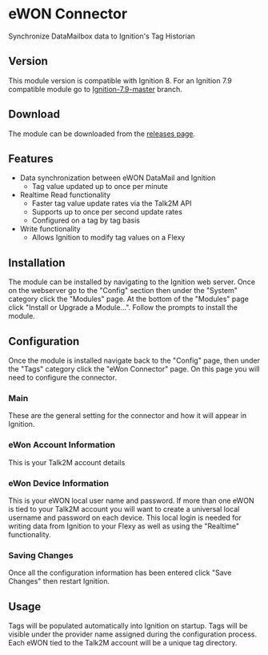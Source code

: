 # eWON Connector

Synchronize DataMailbox data to Ignition's Tag Historian

## Version

This module version is compatible with Ignition 8.  For an Ignition 7.9 compatible module go to [Ignition-7.9-master](https://github.com/hms-networks/eWonConnector/tree/Ignition-7.9-master) branch.

## Download

The module can be downloaded from the [releases page](https://github.com/hms-networks/eWonConnector/releases).

## Features

* Data synchronization between eWON DataMail and Ignition
   * Tag value updated up to once per minute
* Realtime Read functionality
   * Faster tag value update rates via the Talk2M API
   * Supports up to once per second update rates
   * Configured on a tag by tag basis
* Write functionality
   * Allows Ignition to modify tag values on a Flexy

## Installation

The module can be installed by navigating to the Ignition web server.  Once on the webserver go to the "Config" section then under the "System" category click the "Modules" page.  At the bottom of the "Modules" page click "Install or Upgrade a Module...".  Follow the prompts to install the module.

## Configuration

Once the module is installed navigate back to the "Config" page, then under the "Tags" category click the "eWon Connector" page.  On this page you will need to configure the connector.

### Main

These are the general setting for the connector and how it will appear in Ignition.

### eWon Account Information

This is your Talk2M account details

### eWon Device Information

This is your eWON local user name and password.  If more than one eWON is tied to your Talk2M account you will want to create a universal local username and password on each device.  This local login is needed for writing data from Ignition to your Flexy as well as using the "Realtime" functionality.

### Saving Changes

Once all the configuration information has been entered click "Save Changes" then restart Ignition.

## Usage

Tags will be populated automatically into Ignition on startup.  Tags will be visible under the provider name assigned during the configuration process.  Each eWON tied to the Talk2M account will be a unique tag directory.
